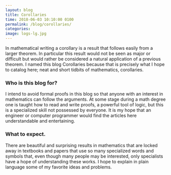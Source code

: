 ```yaml
---
layout: blog
title: Corollaries
time: 2018-06-03 10:10:00 0100
permalink: /blog/corollaries/
categories: 
image: logs-lg.jpg
---
```


In mathematical writing a corollary is a result that follows easily from a larger theorem. In particular this result would not be seen as major or difficult but would rather be considered a natural application of a previous theorem. I named this blog Corollaries because that is precisely what I hope to catalog here; neat and short tidbits of mathematics, corollaries.

### Who is this blog for?

I intend to avoid formal proofs in this blog so that anyone with an interest in mathematics can follow the arguments. At some stage during a math degree one is taught how to read and write proofs, a powerful tool of logic, but this is a specialized skill not possessed by everyone. It is my hope that an engineer or computer programmer would find the articles here understandable and entertaining.

### What to expect.

There are beautiful and surprising results in mathematics that are locked away in textbooks and papers that use so many specialized words and symbols that, even though many people may be interested, only specialists have a hope of understanding these works. I hope to explain in plain language some of my favorite ideas and problems.  
